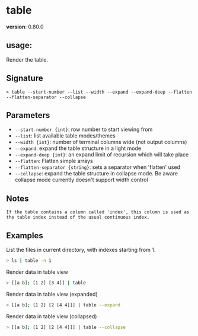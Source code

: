 # table

**version**: 0.80.0

## **usage**:

Render the table.

## Signature

`> table --start-number --list --width --expand --expand-deep --flatten --flatten-separator --collapse`

## Parameters

- `--start-number {int}`: row number to start viewing from
- `--list`: list available table modes/themes
- `--width {int}`: number of terminal columns wide (not output columns)
- `--expand`: expand the table structure in a light mode
- `--expand-deep {int}`: an expand limit of recursion which will take place
- `--flatten`: Flatten simple arrays
- `--flatten-separator {string}`: sets a separator when 'flatten' used
- `--collapse`: expand the table structure in collapse mode.
  Be aware collapse mode currently doesn't support width control

## Notes

```text
If the table contains a column called 'index', this column is used as the table index instead of the usual continuous index.
```

## Examples

List the files in current directory, with indexes starting from 1.

```bash
> ls | table -n 1
```

Render data in table view

```bash
> [[a b]; [1 2] [3 4]] | table
```

Render data in table view (expanded)

```bash
> [[a b]; [1 2] [2 [4 4]]] | table --expand
```

Render data in table view (collapsed)

```bash
> [[a b]; [1 2] [2 [4 4]]] | table --collapse
```
